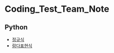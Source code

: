 # Coding_Test_Team_Note

## Python
* [정규식](https://github.com/dongjun0128/Coding_Test_Team_Note/blob/main/Python/%EC%A0%95%EA%B7%9C%EC%8B%9D.md)
* [람다표현식](https://co-ding-zzoa.tistory.com/14)
